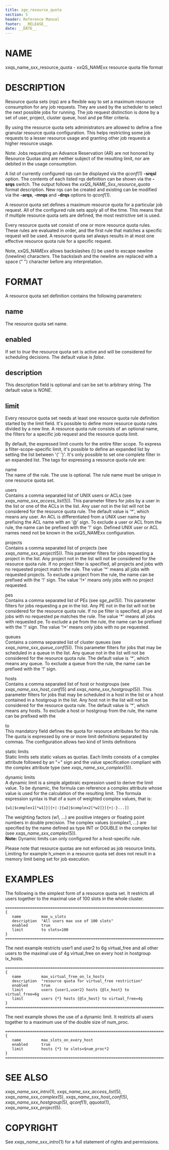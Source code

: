 ```yaml
---
title: sge_resource_quota
section: 5
header: Reference Manual
footer: __RELEASE__
date: __DATE__
---
```


# NAME

xxqs_name_sxx_resource_quota - xxQS_NAMExx resource quota file format

# DESCRIPTION

Resource quota sets (rqs) are a flexible way to set a maximum resource
consumption for any job requests. They are used by the scheduler to
select the next possible jobs for running. The job request distinction
is done by a set of user, project, cluster queue, host and pe filter
criteria.

By using the resource quota sets administrators are allowed to define a
fine granular resource quota configuration. This helps restricting some
job requests to a lesser resource usage and granting other job requests
a higher resource usage.

Note: Jobs requesting an Advance Reservation (AR) are not honored by
Resource Quotas and are neither subject of the resulting limit, nor are
debited in the usage consumption.

A list of currently configured rqs can be displayed via the *qconf*(1)
**-srqsl** option. The contents of each listed rqs definition can be
shown via the **-srqs** switch. The output follows the
*xxQS_NAME_Sxx_resource_quota* format description. New rqs can be
created and existing can be modified via the **-arqs**, **-mrqs** and
**-drqs** options to *qconf*(1).

A resource quota set defines a maximum resource quota for a particular
job request. All of the configured rule sets apply all of the time. This
means that if multiple resource quota sets are defined, the most
restrictive set is used.

Every resource quota set consist of one or more resource quota rules.
These rules are evaluated in order, and the first rule that matches a
specific request will be used. A resource quota set always results in at
most one effective resource quota rule for a specific request.

Note, xxQS_NAMExx allows backslashes (\\) be used to escape newline
(\\newline) characters. The backslash and the newline are replaced with
a space (" ") character before any interpretation.

# FORMAT

A resource quota set definition contains the following parameters:

## **name**

The resource quota set name.

## **enabled**

If set to *true* the resource quota set is active and will be considered
for scheduling decisions. The default value is *false*.

## **description**

This description field is optional and can be set to arbitrary string.
The default value is *NONE*.

## **limit**

Every resource quota set needs at least one resource quota rule
definition started by the limit field. It's possible to define more
resource quota rules divided by a new line. A resource quota rule
consists of an optional name, the filters for a specific job request and
the resource quota limit.

By default, the expressed limit counts for the entire filter scope. To
express a filter-scope-specific limit, it's possible to define an
expanded list by setting the list between '{' '}'. It's only possible to
set one complete filter in an expanded list. The tags for expressing a
resource quota rule are:

name  
The name of the rule. The use is optional. The rule name must be unique
in one resource quota set.

users  
Contains a comma separated list of UNIX users or ACLs (see
*xxqs_name_sxx_access_list*(5)). This parameter filters for jobs by a user in the
list or one of the ACLs in the list. Any user not in the list will not
be considered for the resource quota rule. The default value is '\*',
which means any user. An ACL is differentiated from a UNIX user name by
prefixing the ACL name with an '@' sign. To exclude a user or ACL from
the rule, the name can be prefixed with the '!' sign. Defined UNIX user
or ACL names need not be known in the xxQS_NAMExx configuration.

projects  
Contains a comma separated list of projects (see *xxqs_name_sxx_project*(5)). This
parameter filters for jobs requesting a project in the list. Any project
not in the list will not be considered for the resource quota rule. If
no project filter is specified, all projects and jobs with no requested
project match the rule. The value '\*' means all jobs with requested
projects. To exclude a project from the rule, the name can be prefixed
with the '!' sign. The value '!\*' means only jobs with no project
requested.

pes  
Contains a comma separated list of PEs (see *sge_pe*(5)). This
parameter filters for jobs requesting a pe in the list. Any PE not in
the list will not be considered for the resource quota rule. If no pe
filter is specified, all pe and jobs with no requested pe matches the
rule. The value '\*' means all jobs with requested pe. To exclude a pe
from the rule, the name can be prefixed with the '!' sign. The value
'!\*' means only jobs with no pe requested.

queues  
Contains a comma separated list of cluster queues (see
*xxqs_name_sxx_queue_conf*(5)). This parameter filters for jobs that may be scheduled
in a queue in the list. Any queue not in the list will not be considered
for the resource quota rule. The default value is '\*', which means any
queue. To exclude a queue from the rule, the name can be prefixed with
the '!' sign.

hosts  
Contains a comma separated list of host or hostgroups (see *xxqs_name_sxx_host_conf*(5)
and *xxqs_name_sxx_hostgroup*(5)). This parameter filters for jobs that may be
scheduled in a host in the list or a host contained in a hostgroup in
the list. Any host not in the list will not be considered for the
resource quota rule. The default value is '\*', which means any hosts.
To exclude a host or hostgroup from the rule, the name can be prefixed
with the

to  
This mandatory field defines the quota for resource attributes for this
rule. The quota is expressed by one or more limit definitions separated
by commas. The configuration allows two kind of limits definitions

static limits  
Static limits sets static values as quotas. Each limits consists of a
complex attribute followed by an "=" sign and the value specification
compliant with the complex attribute type (see *xxqs_name_sxx_complex*(5)).

dynamic limits  
A dynamic limit is a simple algebraic expression used to derive the
limit value. To be dynamic, the formula can reference a complex
attribute whose value is used for the calculation of the resulting
limit. The formula expression syntax is that of a sum of weighted
complex values, that is:

    {w1|$complex1[*w1]}[{+|-}{w2|$complex2[*w2]}[{+|-}...]]

The weighting factors (w1, ...) are positive integers or floating point
numbers in double precision. The complex values (complex1, ...) are
specified by the name defined as type INT or DOUBLE in the complex list
(see *xxqs_name_sxx_complex*(5)).  
**Note:** Dynamic limits can only configured for a host-specific rule.

Please note that resource quotas are not enforced as job resource
limits. Limiting for example h_vmem in a resource quota set does not
result in a memory limit being set for job execution.

# EXAMPLES

The following is the simplest form of a resource quota set. It restricts
all users together to the maximal use of 100 slots in the whole cluster.


    =======================================================================
    {
       name         max_u_slots
       description  "All users max use of 100 slots"
       enabled      true
       limit        to slots=100
    }
    =======================================================================

The next example restricts user1 and user2 to 6g virtual_free and all
other users to the maximal use of 4g virtual_free on every host in
hostgroup lx_hosts.


    =======================================================================
    {
       name         max_virtual_free_on_lx_hosts
       description  "resource quota for virtual_free restriction"
       enabled      true
       limit        users {user1,user2} hosts {@lx_host} to virtual_free=6g
       limit        users {*} hosts {@lx_host} to virtual_free=4g
    }
    =======================================================================

The next example shows the use of a dynamic limit. It restricts all
users together to a maximum use of the double size of num_proc.


    =======================================================================
    {
       name         max_slots_on_every_host
       enabled      true
       limit        hosts {*} to slots=$num_proc*2
    }
    =======================================================================

# SEE ALSO

*xxqs_name_sxx_intro*(1), *xxqs_name_sxx_access_list*(5), *xxqs_name_sxx_complex*(5), *xxqs_name_sxx_host_conf*(5),
*xxqs_name_sxx_hostgroup*(5), *qconf*(1), *qquota*(1), *xxqs_name_sxx_project*(5).

# COPYRIGHT

See *xxqs_name_sxx_intro*(1) for a full statement of rights and
permissions.
